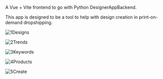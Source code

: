 A Vue + Vite frontend to go with Python DesignerAppBackend. 

This app is designed to be a tool to help with design creation in print-on-demand dropshipping.

![1Designs](https://github.com/user-attachments/assets/017c4480-bfc6-4bab-9b22-2d3ad5a821a0)

![2Trends](https://github.com/user-attachments/assets/dae7e042-3aa7-4ce6-b982-1bde9c4bac68)

![3Keywords](https://github.com/user-attachments/assets/8013050c-40cf-488e-8095-2b31cf2bb4cc)

![4Products](https://github.com/user-attachments/assets/60678ce9-8406-4694-b32a-9164309ed6ac)

![5Create](https://github.com/user-attachments/assets/5e1d4bb6-5832-4d40-9cf2-3cd25638d119)

